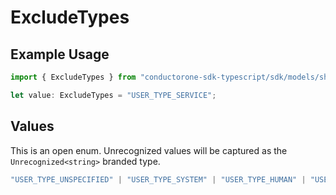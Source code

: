 # ExcludeTypes

## Example Usage

```typescript
import { ExcludeTypes } from "conductorone-sdk-typescript/sdk/models/shared";

let value: ExcludeTypes = "USER_TYPE_SERVICE";
```

## Values

This is an open enum. Unrecognized values will be captured as the `Unrecognized<string>` branded type.

```typescript
"USER_TYPE_UNSPECIFIED" | "USER_TYPE_SYSTEM" | "USER_TYPE_HUMAN" | "USER_TYPE_SERVICE" | "USER_TYPE_AGENT" | Unrecognized<string>
```